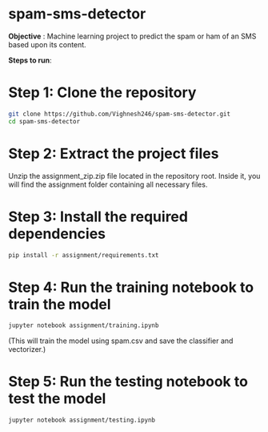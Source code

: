# spam-sms-detector

**Objective** : Machine learning project to predict the spam or ham of an SMS based upon its content.


**Steps to run**:
# Step 1: Clone the repository
```bash
git clone https://github.com/Vighnesh246/spam-sms-detector.git
cd spam-sms-detector
```

# Step 2: Extract the project files
Unzip the assignment_zip.zip file located in the repository root.
Inside it, you will find the assignment folder containing all necessary files.

# Step 3: Install the required dependencies

```bash
pip install -r assignment/requirements.txt
```

# Step 4: Run the training notebook to train the model
```bash
jupyter notebook assignment/training.ipynb
```
(This will train the model using spam.csv and save the classifier and vectorizer.)

# Step 5: Run the testing notebook to test the model
```bash
jupyter notebook assignment/testing.ipynb
```
